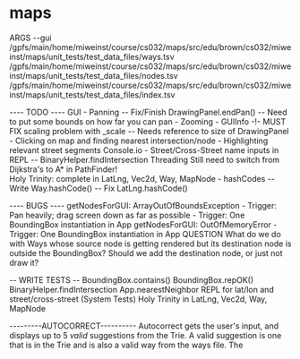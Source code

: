 maps
====

ARGS
--gui /gpfs/main/home/miweinst/course/cs032/maps/src/edu/brown/cs032/miweinst/maps/unit_tests/test_data_files/ways.tsv /gpfs/main/home/miweinst/course/cs032/maps/src/edu/brown/cs032/miweinst/maps/unit_tests/test_data_files/nodes.tsv /gpfs/main/home/miweinst/course/cs032/maps/src/edu/brown/cs032/miweinst/maps/unit_tests/test_data_files/index.tsv

---- TODO ----
GUI
	- Panning
		-- Fix/Finish DrawingPanel.endPan() 
		-- Need to put some bounds on how far you can pan
	- Zooming
	- GUIInfo
		-!- MUST FIX scaling problem with _scale
		-- Needs reference to size of DrawingPanel
	- Clicking on map and finding nearest intersection/node
	- Highlighting relevant street segments
Console.io
	- Street/Cross-Street name inputs in REPL
		-- BinaryHelper.findIntersection
Threading
Still need to switch from Dijkstra's to A* in PathFinder! 	
Holy Trinity: complete in LatLng, Vec2d, Way, MapNode
	- hashCodes
		-- Write Way.hashCode()
		-- Fix LatLng.hashCode()


---- BUGS ----
getNodesForGUI: ArrayOutOfBoundsException
	- Trigger: Pan heavily; drag screen down as far as possible
	- Trigger: One BoundingBox instantiation in App
getNodesForGUI: OutOfMemoryError
	- Trigger: One BoundingBox instantiation in App
QUESTION
	What do we do with Ways whose source node is getting rendered but its destination node is outside the BoundingBox? Should we add the destination node, or just not draw it?


-- WRITE TESTS --
BoundingBox.contains()
BoundingBox.repOK()
BinaryHelper.findIntersection
App.nearestNeighbor
REPL for lat/lon and street/cross-street (System Tests)
Holy Trinity in LatLng, Vec2d, Way, MapNode


---------AUTOCORRECT----------
Autocorrect gets the user's input, and displays up to 5 *valid* suggestions from the Trie.
A valid suggestion is one that is in the Trie and is also a valid way from the ways file. The


